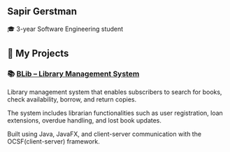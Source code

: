 ## Sapir Gerstman

🎓 3-year Software Engineering student

## 📂 My Projects
### 📚 [BLib – Library Management System]([https://github.com/sapirgerstman/BLib](https://github.com/Method-for-Software-System-Development/BLib4))
Library management system that enables subscribers to search for books, check availability, borrow, and return copies. 

The system includes librarian functionalities such as user registration, loan extensions, overdue handling, and lost book updates.

Built using Java, JavaFX, and client-server communication with the OCSF(client-server) framework.
